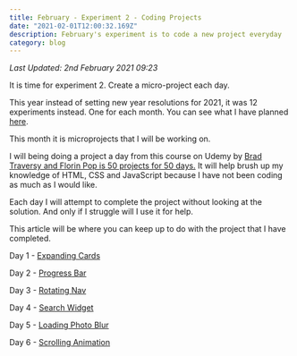 ```yaml
---
title: February - Experiment 2 - Coding Projects
date: "2021-02-01T12:00:32.169Z"
description: February's experiment is to code a new project everyday
category: blog
---
```


*Last Updated: 2nd February 2021 09:23*

It is time for experiment 2. Create a micro-project each day.

This year instead of setting new year resolutions for 2021, it was 12 experiments instead. One for each month. You can see what I have planned [here](https://www.craigdennis.me/12-experiments-2021/).

This month it is microprojects that I will be working on. 

I will being doing a project a day from this course on Udemy by [Brad Traversy and Florin Pop is 50 projects for 50 days.](https://www.udemy.com/course/50-projects-50-days/) It will help brush up my knowledge of HTML, CSS and JavaScript because I have not been coding as much as I would like.

Each day I will attempt to complete the project without looking at the solution. And only if I struggle will I use it for help.

This article will be where you can keep up to do with the project that I have completed.

Day 1 - [Expanding Cards](https://feb-projects.netlify.app/day-1/)

Day 2 - [Progress Bar](https://feb-projects.netlify.app/day-2/)

Day 3 - [Rotating Nav](https://feb-projects.netlify.app/day-3/)

Day 4 - [Search Widget](https://feb-projects.netlify.app/day-4)

Day 5 - [Loading Photo Blur](https://feb-projects.netlify.app/day-5)

Day 6 - [Scrolling Animation](https://feb-projects.netlify.app/day-6)